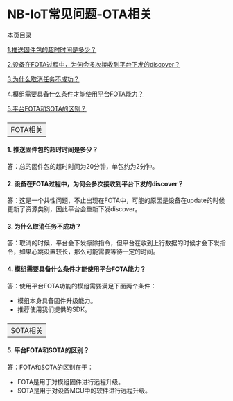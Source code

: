 # NB-IoT常见问题-OTA相关
	
[本页目录]()

[1.推送固件包的超时时间是多少？](#1)

[2.设备在FOTA过程中，为何会多次接收到平台下发的discover？](#2)

[3.为什么取消任务不成功？](#3)

[4.模组需要具备什么条件才能使用平台FOTA能力？](#4)

[5.平台FOTA和SOTA的区别？](#5)

<h3><table><tr><td bgcolor=#F2F2F2>FOTA相关</td></tr></table></h3>

<h4 id="1">1. 推送固件包的超时时间是多少？</h4>

答：总的固件包的超时时间为20分钟，单包约为2分钟。

<h4 id="2">2. 设备在FOTA过程中，为何会多次接收到平台下发的discover？</h4>

答：这是一个共性问题，不止出现在FOTA中，可能的原因是设备在update的时候更新了资源类别，因此平台会重新下发discover。

<h4 id="3">3. 为什么取消任务不成功？</h4>

答：取消的时候，平台会下发擦除指令，但平台在收到上行数据的时候才会下发指令，如果心跳设置较长，那么可能需要等待一定的时间。

<h4 id="4">4. 模组需要具备什么条件才能使用平台FOTA能力？</h4>

答：使用平台FOTA功能的模组需要满足下面两个条件：
* 模组本身具备固件升级能力。
* 推荐使用我们提供的SDK。

<h3><table><tr><td bgcolor=#F2F2F2>SOTA相关</td></tr></table></h3>

<h4 id="5">5. 平台FOTA和SOTA的区别？</h4>

答：FOTA和SOTA的区别在于：
* FOTA是用于对模组固件进行远程升级。
* SOTA是用于对设备MCU中的软件进行远程升级。
